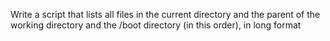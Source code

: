 Write a script that lists all files in the current directory and the parent of the working directory and the /boot directory (in this order), in long format
